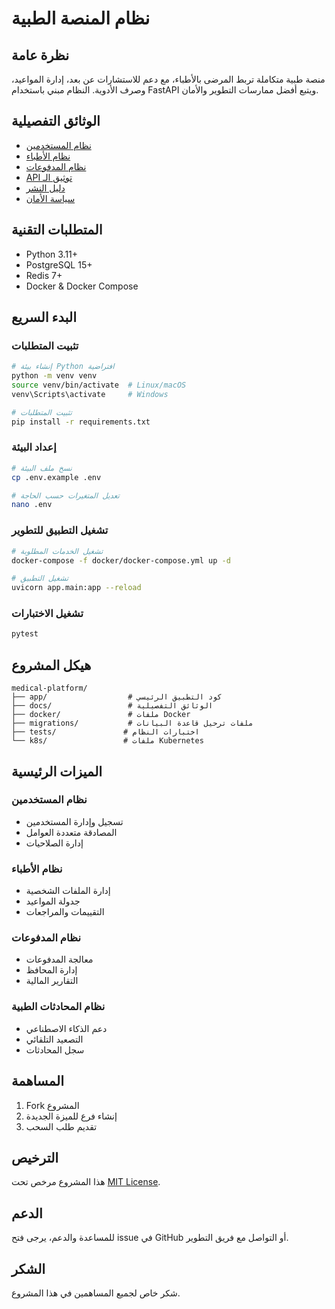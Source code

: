 # نظام المنصة الطبية

## نظرة عامة
منصة طبية متكاملة تربط المرضى بالأطباء، مع دعم للاستشارات عن بعد، إدارة المواعيد، وصرف الأدوية. النظام مبني باستخدام FastAPI ويتبع أفضل ممارسات التطوير والأمان.

## الوثائق التفصيلية
- [نظام المستخدمين](docs/USER_SYSTEM.md)
- [نظام الأطباء](docs/DOCTOR_SYSTEM.md)
- [نظام المدفوعات](docs/PAYMENT_SYSTEM.md)
- [API توثيق الـ](docs/API.md)
- [دليل النشر](docs/DEPLOYMENT.md)
- [سياسة الأمان](docs/SECURITY.md)

## المتطلبات التقنية
- Python 3.11+
- PostgreSQL 15+
- Redis 7+
- Docker & Docker Compose

## البدء السريع

### تثبيت المتطلبات
```bash
# إنشاء بيئة Python افتراضية
python -m venv venv
source venv/bin/activate  # Linux/macOS
venv\Scripts\activate     # Windows

# تثبيت المتطلبات
pip install -r requirements.txt
```

### إعداد البيئة
```bash
# نسخ ملف البيئة
cp .env.example .env

# تعديل المتغيرات حسب الحاجة
nano .env
```

### تشغيل التطبيق للتطوير
```bash
# تشغيل الخدمات المطلوبة
docker-compose -f docker/docker-compose.yml up -d

# تشغيل التطبيق
uvicorn app.main:app --reload
```

### تشغيل الاختبارات
```bash
pytest
```

## هيكل المشروع
```
medical-platform/
├── app/                  # كود التطبيق الرئيسي
├── docs/                 # الوثائق التفصيلية
├── docker/               # ملفات Docker
├── migrations/           # ملفات ترحيل قاعدة البيانات
├── tests/               # اختبارات النظام
└── k8s/                 # ملفات Kubernetes
```

## الميزات الرئيسية

### نظام المستخدمين
- تسجيل وإدارة المستخدمين
- المصادقة متعددة العوامل
- إدارة الصلاحيات

### نظام الأطباء
- إدارة الملفات الشخصية
- جدولة المواعيد
- التقييمات والمراجعات

### نظام المدفوعات
- معالجة المدفوعات
- إدارة المحافظ
- التقارير المالية

### نظام المحادثات الطبية
- دعم الذكاء الاصطناعي
- التصعيد التلقائي
- سجل المحادثات

## المساهمة
1. Fork المشروع
2. إنشاء فرع للميزة الجديدة
3. تقديم طلب السحب

## الترخيص
هذا المشروع مرخص تحت [MIT License](LICENSE).

## الدعم
للمساعدة والدعم، يرجى فتح issue في GitHub أو التواصل مع فريق التطوير.

## الشكر
شكر خاص لجميع المساهمين في هذا المشروع.
